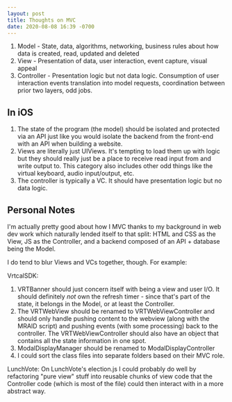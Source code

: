 ```yaml
---
layout: post
title: Thoughts on MVC
date: 2020-08-08 16:39 -0700
---
```


1. Model - State, data, algorithms, networking, business rules about how data is created, read, updated and deleted
2. View - Presentation of data, user interaction, event capture, visual appeal
3. Controller - Presentation logic but not data logic. Consumption of user interaction events translation into model requests, coordination between prior two layers, odd jobs.

## In iOS
1. The state of the program (the model) should be isolated and protected via an API just like you would isolate the backend from the front-end with an API when building a website.
2. Views are literally just UIViews. It's tempting to load them up with logic but they should really just be a place to receive read input from and write output to. This category also includes other odd things like the virtual keyboard, audio input/output, etc.
3. The controller is typically a VC. It should have presentation logic but no data logic. 


## Personal Notes
I'm actually pretty good about how I MVC thanks to my background in web dev work which naturally lended itself to that split: HTML and CSS as the View, JS as the Controller, and a backend composed of an API + database being the Model.

I do tend to blur Views and VCs together, though. For example:

VrtcalSDK: 
1. VRTBanner should just concern itself with being a view and user I/O. It should definitely *not* own the refresh timer - since that's part of the state, it belongs in the Model, or at least the Controller.
2. The VRTWebView should be renamed to VRTWebViewController and should only handle pushing content to the webview (along with the MRAID script) and pushing events (with some processing) back to the controller. The VRTWebViewController should also have an object that contains all the state information in one spot. 
3. ModalDisplayManager should be renamed to ModalDisplayController
4. I could sort the class files into separate folders based on their MVC role.

LunchVote:
On LunchVote's election.js I could probably do well by refactoring "pure view" stuff into reusable chunks of view code that the Controller code (which is most of the file) could then interact with in a more abstract way.










